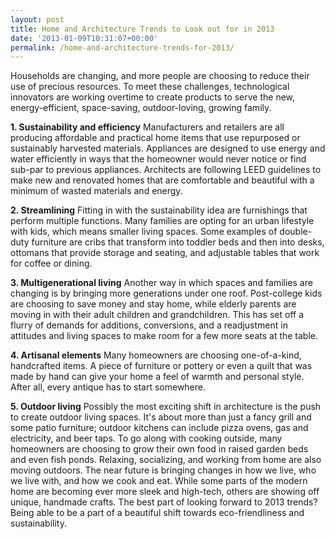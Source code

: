 ```yaml
---
layout: post
title: Home and Architecture Trends to Look out for in 2013
date: '2013-01-09T10:31:07+00:00'
permalink: /home-and-architecture-trends-for-2013/
---
```

Households are changing, and more people are choosing to reduce their use of precious resources. To meet these challenges, technological innovators are working overtime to create products to serve the new, energy-efficient, space-saving, outdoor-loving, growing family.

<strong>1. Sustainability and efficiency</strong>
Manufacturers and retailers are all producing affordable and practical home items that use repurposed or sustainably harvested materials. Appliances are designed to use energy and water efficiently in ways that the homeowner would never notice or find sub-par to previous appliances. Architects are following LEED guidelines to make new and renovated homes that are comfortable and beautiful with a minimum of wasted materials and energy.

<strong>2. Streamlining</strong>
Fitting in with the sustainability idea are furnishings that perform multiple functions. Many families are opting for an urban lifestyle with kids, which means smaller living spaces. Some examples of double-duty furniture are cribs that transform into toddler beds and then into desks, ottomans that provide storage and seating, and adjustable tables that work for coffee or dining.

<strong>3. Multigenerational living</strong>
Another way in which spaces and families are changing is by bringing more generations under one roof. Post-college kids are choosing to save money and stay home, while elderly parents are moving in with their adult children and grandchildren. This has set off a flurry of demands for additions, conversions, and a readjustment in attitudes and living spaces to make room for a few more seats at the table.

<strong>4. Artisanal elements</strong>
Many homeowners are choosing one-of-a-kind, handcrafted items. A piece of furniture or pottery or even a quilt that was made by hand can give your home a feel of warmth and personal style. After all, every antique has to start somewhere.

<strong>5. Outdoor living</strong>
Possibly the most exciting shift in architecture is the push to create outdoor living spaces. It's about more than just a fancy grill and some patio furniture; outdoor kitchens can include pizza ovens, gas and electricity, and beer taps. To go along with cooking outside, many homeowners are choosing to grow their own food in raised garden beds and even fish ponds. Relaxing, socializing, and working from home are also moving outdoors.
The near future is bringing changes in how we live, who we live with, and how we cook and eat. While some parts of the modern home are becoming ever more sleek and high-tech, others are showing off unique, handmade crafts. The best part of looking forward to 2013 trends? Being able to be a part of a beautiful shift towards eco-friendliness and sustainability.
